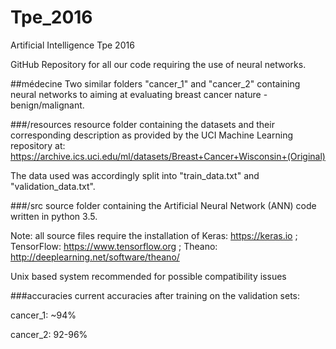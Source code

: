 # Tpe_2016
Artificial Intelligence Tpe 2016

GitHub Repository for all our code requiring the use of neural networks. 

##médecine
Two similar folders "cancer_1" and "cancer_2" containing neural networks to aiming at evaluating breast cancer nature - benign/malignant.

###/resources
resource folder containing the datasets and their corresponding description as provided by the UCI Machine Learning repository at: https://archive.ics.uci.edu/ml/datasets/Breast+Cancer+Wisconsin+(Original)

The data used was accordingly split into "train_data.txt" and "validation_data.txt".

###/src
source folder containing the Artificial Neural Network (ANN) code written in python 3.5.

Note: all source files require the installation of Keras: https://keras.io ; TensorFlow: https://www.tensorflow.org ; Theano: http://deeplearning.net/software/theano/ 

Unix based system recommended for possible compatibility issues

###accuracies
current accuracies after training on the validation sets: 

cancer_1: ~94%
  
cancer_2: 92-96%
